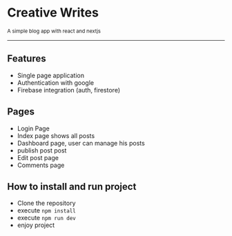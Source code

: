 # Creative Writes
<small>A simple blog app with react and nextjs</small>
<hr />

## Features
- Single page application
- Authentication with google
- Firebase integration (auth, firestore)

## Pages
- Login Page
- Index page shows all posts
- Dashboard page, user can manage his posts
- publish post post
- Edit post page
- Comments page

## How to install and run project
- Clone the repository
- execute <code>npm install</code>
- execute <code>npm run dev</code>
- enjoy project